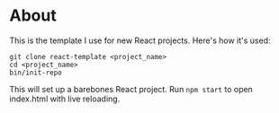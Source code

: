 # About

This is the template I use for new React projects. Here's how it's used:

    git clone react-template <project_name>
    cd <project_name>
    bin/init-repo

This will set up a barebones React project. Run `npm start` to open index.html
with live reloading.
